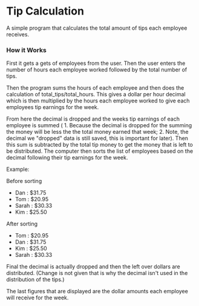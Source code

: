 # Tip Calculation
A simple program that calculates the total amount of tips each employee receives.

### How it Works

First it gets a gets of employees from the user. Then the user enters the number of hours each employee worked followed by the total number of tips.

Then the program sums the hours of each employee and then does the calculation of total_tips/total_hours. This gives a dollar per hour decimal which is then multiplied by the hours each employee worked to give each employees tip earnings for the week.

From here the decimal is dropped and the weeks tip earnings of each employee is summed ( 1. Because the decimal is dropped for the summing the money will be less the the total money earned that week; 2. Note, the decimal we "dropped" data is still saved, this is important for later). Then this sum is subtracted by the total tip money to get the money that is left to be distributed. The computer then sorts the list of employees based on the decimal following their tip earnings for the week.

Example:

Before sorting
 - Dan : $31.75
 - Tom : $20.95
 - Sarah : $30.33
 - Kim : $25.50
 
 After sorting
  - Tom : $20.95
  - Dan : $31.75
  - Kim : $25.50
  - Sarah : $30.33
  
Final the decimal is actually dropped and then the left over dollars are distributed. (Change is not given that is why the decimal isn't used in the distribution of the tips.)

The last figures that are displayed are the dollar amounts each employee will receive for the week.